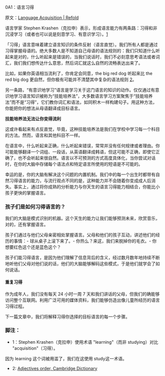 0A1：语言习得

原文：[Language Acquisition | Refold](https://refold.la/roadmap/stage-0/a/language-acquisition)

语言学家 Stephen Krashen（克拉申）表示，形成语言能力有两条路：习得和非沉浸学习（或者也可以说是刻意学习、有意识学习）。[1](https://refold.la/roadmap/stage-0/a/language-acquisition#footnote-1)

「习得」语言意味着建立语言知识的条件反射（语言直觉）。我们所有人都是通过习得掌握母语的。绝大多数人是不知道自己母语的语法规则的：我们只知道什么听起来是对的，什么听起来是错误的，当我们说话时，我们不必刻意思考语法或者词汇，我们我们想传达什么意思，然后词汇就这么自然的流畅表达出来了。

比如，如果你英语相当流利了，你肯定会同意，the big red dog 听起来比 the red big dog 更自然，但你极有可能并不清楚其中复杂的语法规则 [2](https://refold.la/roadmap/stage-0/a/language-acquisition#footnote-2)。

另一条路，“有意识地学习”语言是学习关于这门语言的知识的动作。仅仅通过有意识地学习语言知识被称为“技能培养法”，大多数语言学习方案聚焦于“技能培养法”而不是“习得”，它们教你词汇和语法，如同积木一样构建句子。用这种方法，你能把你的想法从母语翻译成目标语言。

**技能培养法无法让你变得流利**

这或许看起来有点反直觉，毕竟，这种技能培养法是我们在学校中学习每一个科目的方法。然而，语言和其他科目不一样。

在语言中，什么听起来正确，什么听起来错误，常常并没有任何规律或者理由。你可能能够翻译一个词组、一段话，从英语翻译成韩语，但这可能不正确，即使它正确了，也不会听起来很自然。语言以不可预测的方式高度具体化，当你尝试对话时，在你的大脑中存储每个语法点和特定语言所使用的短语是不可能的。

幸运的是，你的大脑有解决这个问题的内置机制。我们中的每一个出生时都带有自然习得语言的能力，与流行观点不同的是，这种能力并不会随着你变成成人后消失。事实上，通过将你成熟的分析能力与你天生的语言习得能力相结合，你能比小孩子更快的掌握语言。

### 孩子们是如何习得语言的？

我们的大脑是模式识别的机器。这个天生的能力让我们能够预测未来，欣赏音乐，对的，还有掌握语言。

孩子们通过与他们父母亲密相处掌握语言。父母和他们的孩子互动，讲述他们的经历的事情：- 球从桌子上滚下来了。- 你热么？来这，我们来脱掉你的毛衣。- 你想要红色这个还是蓝色这个？

孩子们能习得语言，是因为他们理解了信息背后的含义，经过数月数年地持续不断地听他们父母对他们说的话，他们的大脑能够解码这些模式，于是他们就学会了如何说话。

#### 重复习得

作为成年人，我们没有每天 24 小时一周 7 天和我们讲话的父母，但我们的确能够访问整个互联网。利用广泛可用的媒体资料，我们能够仿造出像儿童所经历的语言习得过程。

下一篇文章中，我们将解释习得你选择的目标语言的每一个步骤。

### 脚注：

  - 1：Stephen Krashen（克拉申）使用术语 "learning"（而非 studying）对比 "acquisition"（习得）。

因为 learning 这个词被用滥了，我们在这使用 study这一术语。

- 2: [Adjectives order, Cambridge Dictionary](https://dictionary.cambridge.org/ja/grammar/british-grammar/adjectives-order)